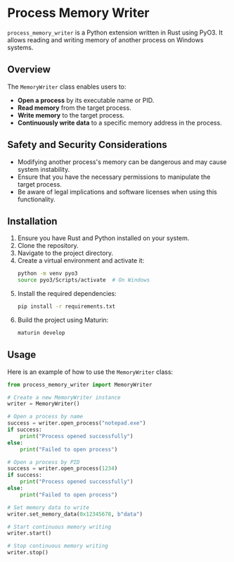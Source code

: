# Process Memory Writer

`process_memory_writer` is a Python extension written in Rust using PyO3. It allows reading and writing memory of another process on Windows systems.

## Overview

The `MemoryWriter` class enables users to:

- **Open a process** by its executable name or PID.
- **Read memory** from the target process.
- **Write memory** to the target process.
- **Continuously write data** to a specific memory address in the process.

## Safety and Security Considerations

- Modifying another process's memory can be dangerous and may cause system instability.
- Ensure that you have the necessary permissions to manipulate the target process.
- Be aware of legal implications and software licenses when using this functionality.

## Installation

1. Ensure you have Rust and Python installed on your system.
2. Clone the repository.
3. Navigate to the project directory.
4. Create a virtual environment and activate it:
    ```sh
    python -m venv pyo3
    source pyo3/Scripts/activate  # On Windows
    ```
5. Install the required dependencies:
    ```sh
    pip install -r requirements.txt
    ```
6. Build the project using Maturin:
    ```sh
    maturin develop
    ```

## Usage

Here is an example of how to use the `MemoryWriter` class:

```python
from process_memory_writer import MemoryWriter

# Create a new MemoryWriter instance
writer = MemoryWriter()

# Open a process by name
success = writer.open_process("notepad.exe")
if success:
    print("Process opened successfully")
else:
    print("Failed to open process")

# Open a process by PID
success = writer.open_process(1234)
if success:
    print("Process opened successfully")
else:
    print("Failed to open process")

# Set memory data to write
writer.set_memory_data(0x12345678, b"data")

# Start continuous memory writing
writer.start()

# Stop continuous memory writing
writer.stop()
```